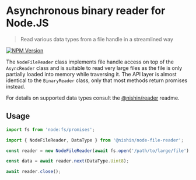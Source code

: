 # Asynchronous binary reader for Node.JS

> Read various data types from a file handle in a streamlined way

[![NPM Version][npm-image]][npm-url]

The `NodeFileReader` class implements file handle access on top of the `AsyncReader` class and is suitable to read very large files as the file is only partially loaded into memory while traversing it. The API layer is almost identical to the `BinaryReader` class, only that most methods return promises instead.

For details on supported data types consult the [@nishin/reader](../reader) readme.

## Usage

```js
import fs from 'node:fs/promises';

import { NodeFileReader, DataType } from '@nishin/node-file-reader';

const reader = new NodeFileReader(await fs.open('/path/to/large/file'), ByteOrder.BigEndian, { bufferSize: 8192 });

const data = await reader.next(DataType.Uint8);

await reader.close();
```

[npm-image]: https://img.shields.io/npm/v/@nishin/node-file-reader.svg
[npm-url]: https://npmjs.org/package/@nishin/node-file-reader
